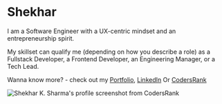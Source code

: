 # Shekhar
I am a Software Engineer with a UX-centric mindset and an entrepreneurship spirit.

My skillset can qualify me (depending on how you describe a role) as a Fullstack Developer, a Frontend Developer, an Engineering Manager, or a Tech Lead.

Wanna know more? - check out my [Portfolio](https://www.shekhardesigner.com), [LinkedIn](https://www.linkedin.com/in/shekhardesigner/)  Or [CodersRank](https://profile.codersrank.io/user/shekhardesigner/)

<img src="https://cr-skills-chart-widget.azurewebsites.net/api/api?username=shekhardesigner&skills=ReactJS,JavaScript,SCSS,NodeJS,ExpressJS,HTML,Redux,JSON" alt="Shekhar K. Sharma's profile screenshot from CodersRank" />
